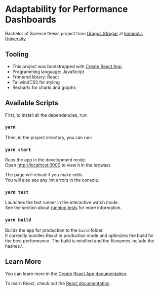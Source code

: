 # Adaptability for Performance Dashboards

Bachelor of Science thesis project from
[Dragos Strugar](https://github.com/d11r) at
[Innopolis University](https://innopolis.university/en/).

## Tooling

- This project was bootstrapped with
  [Create React App](https://github.com/facebook/create-react-app).
- Programming language: JavaScript
- Frontend library: React
- TailwindCSS for styling
- Recharts for charts and graphs

## Available Scripts

First, to install all the dependencies, run:

### `yarn`

Then, in the project directory, you can run:

### `yarn start`

Runs the app in the development mode.\
Open [http://localhost:3000](http://localhost:3000) to view it in the browser.

The page will reload if you make edits.\
You will also see any lint errors in the console.

### `yarn test`

Launches the test runner in the interactive watch mode.\
See the section about [running tests](https://facebook.github.io/create-react-app/docs/running-tests)
for more information.

### `yarn build`

Builds the app for production to the `build` folder.\
It correctly bundles React in production mode and optimizes the build for the best
performance. The build is minified and the filenames include the hashes.\

## Learn More

You can learn more in the
[Create React App documentation](https://facebook.github.io/create-react-app/docs/getting-started).

To learn React, check out the [React documentation](https://reactjs.org/).
